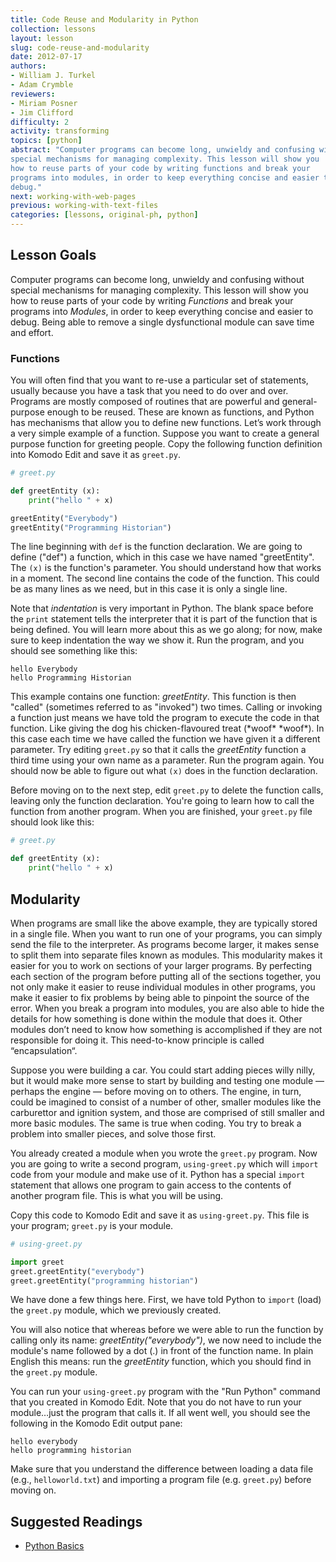 ```yaml
---
title: Code Reuse and Modularity in Python
collection: lessons
layout: lesson
slug: code-reuse-and-modularity
date: 2012-07-17
authors:
- William J. Turkel
- Adam Crymble
reviewers:
- Miriam Posner
- Jim Clifford
difficulty: 2
activity: transforming
topics: [python]
abstract: "Computer programs can become long, unwieldy and confusing without
special mechanisms for managing complexity. This lesson will show you
how to reuse parts of your code by writing functions and break your
programs into modules, in order to keep everything concise and easier to
debug."
next: working-with-web-pages
previous: working-with-text-files
categories: [lessons, original-ph, python]
---
```


Lesson Goals
------------

Computer programs can become long, unwieldy and confusing without
special mechanisms for managing complexity. This lesson will show you
how to reuse parts of your code by writing *Functions* and break your
programs into *Modules*, in order to keep everything concise and easier to
debug. Being able to remove a single dysfunctional module can save time
and effort.

### Functions

You will often find that you want to re-use a particular set of
statements, usually because you have a task that you need to do over and
over. Programs are mostly composed of routines that are powerful and
general-purpose enough to be reused. These are known as functions, and
Python has mechanisms that allow you to define new functions. Let’s work
through a very simple example of a function. Suppose you want to create
a general purpose function for greeting people. Copy the following
function definition into Komodo Edit and save it as `greet.py`.

``` python
# greet.py

def greetEntity (x):
    print("hello " + x)

greetEntity("Everybody")
greetEntity("Programming Historian")
```

The line beginning with `def` is the function declaration. We are going
to define ("def") a function, which in this case we have named
"greetEntity". The `(x)` is the function's parameter. You should
understand how that works in a moment. The second line contains the code
of the function. This could be as many lines as we need, but in this
case it is only a single line.

Note that *indentation* is very important in Python. The blank space
before the `print` statement tells the interpreter that it is part of the
function that is being defined. You will learn more about this as we go
along; for now, make sure to keep indentation the way we show it. Run
the program, and you should see something like this:

```
hello Everybody
hello Programming Historian
```

This example contains one function: *greetEntity*. This function is then
"called" (sometimes referred to as "invoked") two times. Calling or
invoking a function just means we have told the program to execute the
code in that function. Like giving the dog his chicken-flavoured treat
(\*woof\* \*woof\*). In this case each time we have called the function
we have given it a different parameter. Try editing `greet.py` so that
it calls the *greetEntity* function a third time using your own name as a
parameter. Run the program again. You should now be able to figure out
what `(x)` does in the function declaration.

Before moving on to the next step, edit `greet.py` to delete the
function calls, leaving only the function declaration. You're going to
learn how to call the function from another program. When you are
finished, your `greet.py` file should look like this:

``` python
# greet.py

def greetEntity (x):
    print("hello " + x)
```

## Modularity

When programs are small like the above example, they are typically
stored in a single file. When you want to run one of your programs, you
can simply send the file to the interpreter. As programs become larger,
it makes sense to split them into separate files known as modules. This
modularity makes it easier for you to work on sections of your larger
programs. By perfecting each section of the program before putting all
of the sections together, you not only make it easier to reuse
individual modules in other programs, you make it easier to fix problems
by being able to pinpoint the source of the error. When you break a
program into modules, you are also able to hide the details for how
something is done within the module that does it. Other modules don’t
need to know how something is accomplished if they are not responsible
for doing it. This need-to-know principle is called “encapsulation“.

Suppose you were building a car. You could start adding pieces willy
nilly, but it would make more sense to start by building and testing one
module — perhaps the engine — before moving on to others. The engine, in
turn, could be imagined to consist of a number of other, smaller modules
like the carburettor and ignition system, and those are comprised of
still smaller and more basic modules. The same is true when coding. You
try to break a problem into smaller pieces, and solve those first.

You already created a module when you wrote the `greet.py` program. Now
you are going to write a second program, `using-greet.py` which will
`import` code from your module and make use of it. Python has a special
`import` statement that allows one program to gain access to the contents
of another program file. This is what you will be using.

Copy this code to Komodo Edit and save it as `using-greet.py`. This file
is your program; `greet.py` is your module.

``` python
# using-greet.py

import greet
greet.greetEntity("everybody")
greet.greetEntity("programming historian")
```

We have done a few things here. First, we have told Python to `import`
(load) the `greet.py` module, which we previously created.

You will also notice that whereas before we were able to run the
function by calling only its name: *greetEntity("everybody")*, we now
need to include the module's name followed by a dot (.) in front of the
function name. In plain English this means: run the *greetEntity*
function, which you should find in the `greet.py` module.

You can run your `using-greet.py` program with the "Run Python" command
that you created in Komodo Edit. Note that you do not have to run your
module…just the program that calls it. If all went well, you should see
the following in the Komodo Edit output pane:

```
hello everybody
hello programming historian
```

Make sure that you understand the difference between loading a data file
(e.g., `helloworld.txt`) and importing a program file (e.g. `greet.py`)
before moving on.

Suggested Readings
------------------

-   [Python Basics][]

  [Python Basics]: http://www.astro.ufl.edu/~warner/prog/python.html
